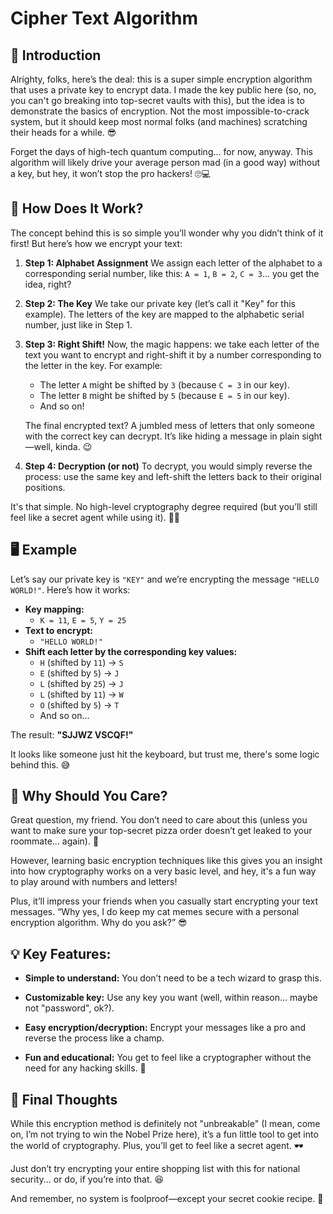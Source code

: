 # Cipher Text Algorithm

## 📜 Introduction

Alrighty, folks, here’s the deal: this is a super simple encryption algorithm that uses a private key to encrypt data. I made the key public here (so, no, you can't go breaking into top-secret vaults with this), but the idea is to demonstrate the basics of encryption. Not the most impossible-to-crack system, but it should keep most normal folks (and machines) scratching their heads for a while. 😎

Forget the days of high-tech quantum computing... for now, anyway. This algorithm will likely drive your average person mad (in a good way) without a key, but hey, it won’t stop the pro hackers! 🙄💻

## 🔑 How Does It Work?

The concept behind this is so simple you’ll wonder why you didn’t think of it first! But here’s how we encrypt your text:

1. **Step 1: Alphabet Assignment**
    We assign each letter of the alphabet to a corresponding serial number, like this:
    `A = 1`, `B = 2`, `C = 3`... you get the idea, right?
2. **Step 2: The Key**
    We take our private key (let’s call it "Key" for this example). The letters of the key are mapped to the alphabetic serial number, just like in Step 1.
3. **Step 3: Right Shift!**
    Now, the magic happens: we take each letter of the text you want to encrypt and right-shift it by a number corresponding to the letter in the key. For example:

    - The letter `A` might be shifted by `3` (because `C = 3` in our key).
    - The letter `B` might be shifted by `5` (because `E = 5` in our key).
    - And so on!

    The final encrypted text? A jumbled mess of letters that only someone with the correct key can decrypt. It’s like hiding a message in plain sight—well, kinda. 😉
4. **Step 4: Decryption (or not)**
    To decrypt, you would simply reverse the process: use the same key and left-shift the letters back to their original positions.

It's that simple. No high-level cryptography degree required (but you’ll still feel like a secret agent while using it). 🕵️‍♂️


## 🖥️ Example

Let’s say our private key is `"KEY"` and we’re encrypting the message `"HELLO WORLD!"`. Here’s how it works:

- **Key mapping:**
    - `K = 11`, `E = 5`, `Y = 25`
- **Text to encrypt:**
    - `"HELLO WORLD!"`
- **Shift each letter by the corresponding key values:**
    - `H` (shifted by `11`) -> `S`
    - `E` (shifted by `5`) -> `J`
    - `L` (shifted by `25`) -> `J`
    - `L` (shifted by `11`) -> `W`
    - `O` (shifted by `5`) -> `T`
    - And so on...

The result: **"SJJWZ VSCQF!"**

It looks like someone just hit the keyboard, but trust me, there's some logic behind this. 😅


## 🤔 Why Should You Care?

Great question, my friend. You don’t need to care about this (unless you want to make sure your top-secret pizza order doesn’t get leaked to your roommate... again). 🍕

However, learning basic encryption techniques like this gives you an insight into how cryptography works on a very basic level, and hey, it's a fun way to play around with numbers and letters!

Plus, it’ll impress your friends when you casually start encrypting your text messages. “Why yes, I do keep my cat memes secure with a personal encryption algorithm. Why do you ask?” 😎

## 💡 Key Features:

- **Simple to understand:** You don’t need to be a tech wizard to grasp this.

- **Customizable key:** Use any key you want (well, within reason... maybe not "password", ok?).

- **Easy encryption/decryption:** Encrypt your messages like a pro and reverse the process like a champ.

- **Fun and educational:** You get to feel like a cryptographer without the need for any hacking skills. 🖤


## 🎉 Final Thoughts

While this encryption method is definitely not "unbreakable" (I mean, come on, I’m not trying to win the Nobel Prize here), it’s a fun little tool to get into the world of cryptography. Plus, you’ll get to feel like a secret agent. 🕶

Just don’t try encrypting your entire shopping list with this for national security... or do, if you’re into that. 😆

And remember, no system is foolproof—except your secret cookie recipe. 🍪










